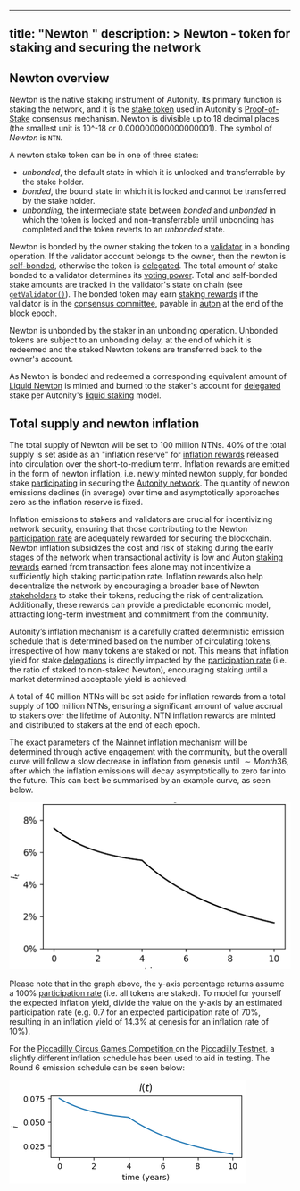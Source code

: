 
---
title: "Newton "
description: >
  Newton - token for staking and securing the network
---

## Newton overview

Newton is the native staking instrument of Autonity. Its primary function is staking the network, and it is the [stake token](/glossary/#stake-token) used in Autonity's [Proof-of-Stake](/glossary/#proof-of-stake-pos) consensus mechanism. Newton is divisible up to 18 decimal places (the smallest unit is 10^-18 or 0.000000000000000001). The symbol of _Newton_ is `NTN`.

A newton stake token can be in one of three states:

- _unbonded_, the default state in which it is unlocked and transferrable by the stake holder.
- _bonded_, the bound state in which it is locked and cannot be transferred by the stake holder.
- _unbonding_, the intermediate state between _bonded_ and _unbonded_ in which the token is locked and non-transferrable until unbonding has completed and the token reverts to an _unbonded_ state.

Newton is bonded by the owner staking the token to a [validator](/glossary/#validator) in a bonding operation. If the validator account belongs to the owner, then the newton is [self-bonded](/glossary/#self-bonded), otherwise the token is [delegated](/glossary/#delegated). The total amount of stake bonded to a validator determines its [voting power](/glossary/#voting-power). Total and self-bonded stake amounts are tracked in the validator's state on chain (see [`getValidator()`](/reference/api/aut/#getvalidator)). The bonded token may earn [staking rewards](/glossary/#staking-rewards) if the validator is in the [consensus committee](/glossary/#consensus-committee), payable in [auton](/concepts/protocol-assets/auton/) at the end of the block epoch. 

Newton is unbonded by the staker in an unbonding operation. Unbonded tokens are subject to an unbonding delay, at the end of which it is redeemed and the staked Newton tokens are transferred back to the owner's account.

As Newton is bonded and redeemed a corresponding equivalent amount of [Liquid Newton](/concepts/protocol-assets/liquid-newton/) is minted and burned to the staker's account for [delegated](/glossary/#delegated) stake per Autonity's [liquid staking](/concepts/staking/#liquid-staking) model.

## Total supply and newton inflation

The total supply of Newton will be set to 100 million NTNs. 40% of the total supply is set aside as an "inflation reserve" for [inflation rewards](/glossary/#inflation-rewards) released into circulation over the short-to-medium term. Inflation rewards are emitted in the form of newton inflation, i.e. newly minted newton supply,  for bonded stake [participating](/glossary/#participation-rate) in securing the [Autonity network](/glossary/#autonity-network). The quantity of newton emissions declines (in average) over time and asymptotically approaches zero as the inflation reserve is fixed.

Inflation emissions to stakers and validators are crucial for incentivizing network security, ensuring that those contributing to the Newton [participation rate](/glossary/#participation-rate) are adequately rewarded for securing the blockchain. Newton inflation subsidizes the cost and risk of staking during the early stages of the network when transactional activity is low and Auton [staking rewards](/glossary/#staking-rewards) earned from transaction fees alone may not incentivize a sufficiently high staking participation rate. Inflation rewards also help decentralize the network by encouraging a broader base of Newton [stakeholders](/glossary/#stakeholder) to stake their tokens, reducing the risk of centralization. Additionally, these rewards can provide a predictable economic model, attracting long-term investment and commitment from the community.

Autonity’s inflation mechanism is a carefully crafted deterministic emission schedule that is determined based on the number of circulating tokens, irrespective of how many tokens are staked or not. This means that inflation yield for stake [delegations](/glossary/#delegation) is directly impacted by the [participation rate](/glossary/#participation-rate) (i.e. the ratio of staked to non-staked Newton), encouraging staking until a market determined acceptable yield is achieved.

A total of 40 million NTNs will be set aside for inflation rewards from a total supply of 100 million NTNs, ensuring a significant amount of value accrual to stakers over the lifetime of Autonity. NTN inflation rewards are minted and distributed to stakers at the end of each epoch.

The exact parameters of the Mainnet inflation mechanism will be determined through active engagement with the community, but the overall curve will follow a slow decrease in inflation from genesis until ${\sim} Month 36$, after which the inflation emissions will decay asymptotically to zero far into the future. This can best be summarised by an example curve, as seen below.

![Figure 1, example inflation curve. Note that parameters are purely illustrative and the Mainnet curve will likely change.](./images/example-inflation-curve.png)

Please note that in the graph above, the y-axis percentage returns assume a 100% [participation rate](/glossary/#participation-rate) (i.e. all tokens are staked). To model for yourself the expected inflation yield, divide the
value on the y-axis by an estimated participation rate (e.g. 0.7 for an expected participation rate of 70%, resulting in an inflation yield of 14.3% at genesis for an inflation rate of 10%).

For the [Piccadilly Circus Games Competition ](https://game.autonity.org/) on the [Piccadilly Testnet](/networks/testnet-piccadilly/), a slightly different inflation schedule has been used to aid in testing. The Round 6 emission schedule can be seen below:

![Figure 2, inflation curve for Round 6 of the Piccadilly Circus Games Competition.](./images/r6-inflation.png)

